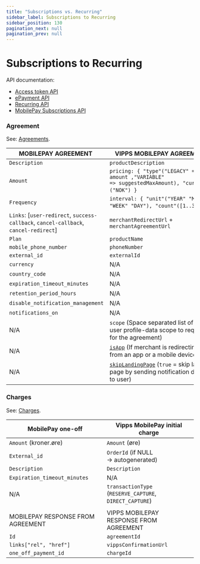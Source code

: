 ```yaml
---
title: "Subscriptions vs. Recurring"
sidebar_label: Subscriptions to Recurring
sidebar_position: 130
pagination_next: null
pagination_prev: null
---
```


# Subscriptions to Recurring

API documentation:

* [Access token API](https://developer.vippsmobilepay.com/docs/APIs/access-token-api)
* [ePayment API](https://developer.vippsmobilepay.com/docs/APIs/epayment-api)
* [Recurring API](https://vippsas.github.io/vipps-developer-docs/docs/APIs/recurring-api)
* [MobilePay Subscriptions API](https://developer.mobilepay.dk/api/subscriptions)

### Agreement

See:
[Agreements](https://vippsas.github.io/vipps-developer-docs/docs/APIs/recurring-api/vipps-recurring-api#agreements).

| MOBILEPAY AGREEMENT               ​ | VIPPS MOBILEPAY AGREEMENT​                                                                              |
|------------------------------------|--------------------------------------------------------------------------------------------------------|
| `Description ​`                     | `productDescription​`                                                                                   |
| `Amount​`                           | `pricing: { "type"("LEGACY" => amount ,"VARIABLE" => suggestedMaxAmount), "currency"("NOK") }`        ​ |
| `Frequency​`                        | `interval: { "unit"("YEAR" "MONTH" "WEEK" "DAY"), "count"([1..31]) }`                                 ​ |
| `Links`: [`user-redirect`, `success-callback`, `cancel-callback`, `cancel-redirect`]  | `merchantRedirectUrl` + `merchantAgreementUrl​`      |
| `Plan​`                             | `productName​`                                                                                          |
| `mobile_phone_number​`              | `phoneNumber​`                                                                                          |
| `external_id​`                      | `externalId​` |
| `currency​`                         | N/A |
| `country_code​`                     | N/A |
| `expiration_timeout_minutes​`       | N/A |
| `retention_period_hours​`           | N/A |
| `disable_notification_management​`  | N/A |
| `notifications_on​`                 | N/A |
| N/A                                  | `scope` (Space separated list of the user profile-data scope to require for the agreement)​             |
| N/A                                  | [`isApp`](https://developer.vippsmobilepay.com/docs/vipps-developers/common-topics/isApp) (If merchant is redirecting user from an app or a mobile device)​                               |
| N/A                                  | [`skipLandingPage`](https://developer.vippsmobilepay.com/docs/vipps-developers/common-topics/vipps-landing-page#skip-landing-page) (`true` = skip landing page by sending notification directly to user)​                |

### Charges

See:
[Charges](https://vippsas.github.io/vipps-developer-docs/docs/APIs/recurring-api/vipps-recurring-api#charges).

| MobilePay one-off​                   | Vipps MobilePay initial charge                                                                |
|--------------------------------------|------------------------------------------------------------------------------------------------|
| `Amount` (kroner.øre)               ​ | `Amount` (øre)​                                                                                 |
| `External_id​`                        | `OrderId` (if NULL → autogenerated)​                                                           |
| `Description​`                        | `Description​`                                                                                  |
| `Expiration_timeout_minutes​`         | N/A                                                                                              |
| N/A                                    | `transactionType` (`RESERVE_CAPTURE`, `DIRECT_CAPTURE`)​                                        |
|                                      |  |
| MOBILEPAY RESPONSE FROM AGREEMENT    | VIPPS MOBILEPAY RESPONSE FROM AGREEMENT                                                        |
| `Id`                                 | `agreementId`                                                                                  |
| `links["rel", "href"]`               | `vippsConfirmationUrl`                                                                         |
| `one_off_payment_id`                 | `chargeId`                                                                                     |